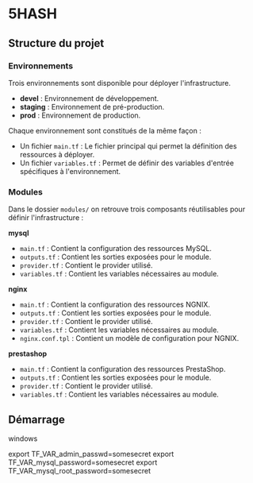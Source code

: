 # 5HASH

## Structure du projet 

### Environnements 

Trois environnements sont disponible pour déployer l'infrastructure.

*   **devel** : Environnement de développement.
*   **staging** : Environnement de pré-production.
*   **prod** : Environnement de production.

Chaque environnement sont constitués de la même façon :
*   Un fichier `main.tf` : Le fichier principal qui permet la définition des ressources à déployer.
*   Un fichier `variables.tf` : Permet de définir des variables d'entrée spécifiques à l'environnement. 

### Modules 

Dans le dossier `modules/` on retrouve trois composants réutilisables pour définir l'infrastructure :

**mysql**

*   `main.tf` : Contient la configuration des ressources MySQL.
*   `outputs.tf` : Contient les sorties exposées pour le module.
*   `provider.tf` : Contient le provider utilisé.
*   `variables.tf` : Contient les variables nécessaires au module. 

**nginx**

*   `main.tf` : Contient la configuration des ressources NGNIX.
*   `outputs.tf` : Contient les sorties exposées pour le module.
*   `provider.tf` : Contient le provider utilisé.
*   `variables.tf` : Contient les variables nécessaires au module. 
*   `nginx.conf.tpl` : Contient un modèle de configuration pour NGNIX. 

**prestashop**

*   `main.tf` : Contient la configuration des ressources PrestaShop.
*   `outputs.tf` : Contient les sorties exposées pour le module.
*   `provider.tf` : Contient le provider utilisé.
*   `variables.tf` : Contient les variables nécessaires au module. 

## Démarrage


windows 

export TF_VAR_admin_passwd=somesecret
export TF_VAR_mysql_password=somesecret
export TF_VAR_mysql_root_password=somesecret